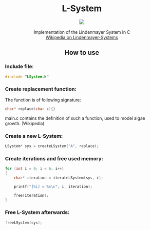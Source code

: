 <div style="text-align:center"><h1>L-System</h1></div>

<div style="text-align:center">
<img src="https://img.shields.io/badge/-Language-blue?style=for-the-badge&logo=c" />
</div>

<div style="text-align:center">
<br>
Implementation of the Lindenmayer System in C <br>
<a href="https://en.wikipedia.org/wiki/L-system">Wikipedia on Lindenmayer-Systems</a>
</div>

<div style="text-align:center"><h2>How to use</21></div>

### Include file:
```c
#include "LSystem.h"
```
### Create replacement function:
The function is of following signature:
```c
char* replace(char c){}
```
main.c contains the definition of such a function, used to model algae growth. (Wikipedia)
### Create a new L-System:
```c
LSystem* sys = createLSystem("A", replace);
```
### Create iterations and free used memory:
```c
for (int i = 0; i < 6; i++)
{
    char* iteration = iterateLSystem(sys, i);

    printf("[%i] = %s\n", i, iteration);

    free(iteration);
}
```
### Free L-System afterwards:
```c
freeLSystem(sys);
```

